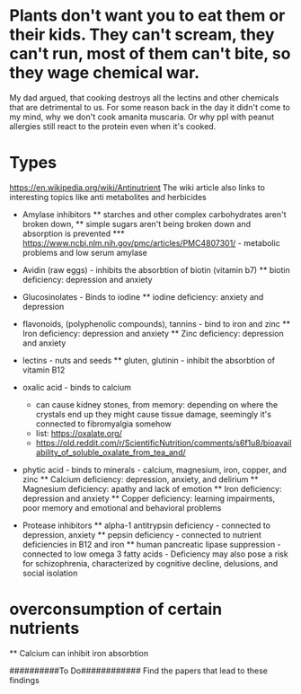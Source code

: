 # Plants don't want you to eat them or their kids. They can't scream, they can't run, most of them can't bite, so they wage chemical war.

My dad argued, that cooking destroys all the lectins and other chemicals that are detrimental to us. For some reason back in the day it didn't come to my mind, why we don't cook amanita muscaria. Or why ppl with peanut allergies still react to the protein even when it's cooked.

# Types
https://en.wikipedia.org/wiki/Antinutrient
The wiki article also links to interesting topics like anti metabolites and herbicides

* Amylase inhibitors 
** starches and other complex carbohydrates aren't broken down, 
** simple sugars aren't being broken down and absorption is prevented
*** https://www.ncbi.nlm.nih.gov/pmc/articles/PMC4807301/ - metabolic problems and low serum amylase

* Avidin (raw eggs) - inhibits the absorbtion of biotin (vitamin b7) 
** biotin deficiency: depression and anxiety
  
* Glucosinolates - Binds to iodine
** iodine deficiency: anxiety and depression

* flavonoids, (polyphenolic compounds), tannins - bind to iron and zinc
** Iron deficiency: depression and anxiety
** Zinc deficiency: depression and anxiety

* lectins - nuts and seeds
** gluten, glutinin - inhibit the absorbtion of vitamin B12

* oxalic acid - binds to calcium 
  * can cause kidney stones, from memory: depending on where the crystals end up they might cause tissue damage, seemingly it's connected to fibromyalgia somehow
  * list: https://oxalate.org/
  * https://old.reddit.com/r/ScientificNutrition/comments/s6f1u8/bioavailability_of_soluble_oxalate_from_tea_and/

* phytic acid - binds to minerals - calcium, magnesium, iron, copper, and zinc
** Calcium deficiency: depression, anxiety, and delirium
** Magnesium deficiency: apathy and lack of emotion
** Iron deficiency: depression and anxiety
** Copper deficiency: learning impairments, poor memory and emotional and behavioral problems

* Protease inhibitors
** alpha-1 antitrypsin deficiency - connected to depression, anxiety
** pepsin deficiency - connected to nutrient deficiencies in B12 and iron 
** human pancreatic lipase suppression - connected to low omega 3 fatty acids - Deficiency may also pose a risk for schizophrenia, characterized by cognitive decline, delusions, and social isolation

# overconsumption of certain nutrients
** Calcium can inhibit iron absorbtion

##########To Do############
Find the papers that lead to these findings
